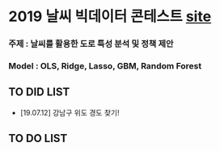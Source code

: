 # 2019 날씨 빅데이터 콘테스트 [site](https://bd.kma.go.kr/contest/)
### 주제 : 날씨를 활용한 도로 특성 분석 및 정책 제안
### Model : OLS, Ridge, Lasso, GBM, Random Forest 

## TO DID LIST
- [19.07.12] 강남구 위도 경도 찾기!

## TO DO LIST

